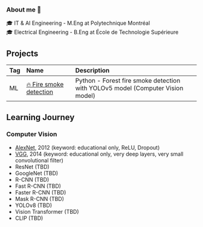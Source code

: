 ### About me 👋

🎓 IT & AI Engineering - M.Eng at Polytechnique Montréal<br />
🎓 Electrical Engineering - B.Eng at École de Technologie Supérieure <br />


## Projects

| Tag | Name | Description
|:---|:---|:---
|ML|[🔥 Fire smoke detection](https://github.com/MorganPeju/inf8225_project) | Python - Forest fire smoke detection with YOLOv5 model (Computer Vision model)

## Learning Journey

### Computer Vision
- [AlexNet](https://github.com/khchu93/ComputerVision/blob/main/notes/AlexNet.md), 2012 (keyword: educational only, ReLU, Dropout)
- [VGG](https://github.com/khchu93/ComputerVision/blob/main/notes/VGG.md), 2014 (keyword: educational only, very deep layers, very small convolutional filter)
- ResNet (TBD)
- GoogleNet (TBD)
- R-CNN (TBD)
- Fast R-CNN (TBD)
- Faster R-CNN (TBD)
- Mask R-CNN (TBD)
- YOLOv8 (TBD)
- Vision Transformer (TBD)
- CLIP (TBD)
